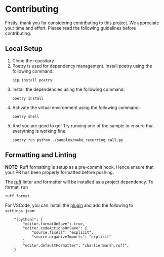 # Contributing

Firstly, thank you for considering contributing to this project. We appreciate your time and effort. Please read the following guidelines before contributing.

## Local Setup

1. Clone the repository
2. Poetry is used for dependency management. Install poetry using the following command:
    ```shell
    pip install poetry
    ```
3. Install the dependencies using the following command:
    ```shell
    poetry install
    ```
4. Activate the virtual environment using the following command:
    ```shell
    poetry shell
    ```
5. And you are good to go! Try running one of the sample to ensure that everything is working fine.
    ```shell
    poetry run python ./samples/make_recurring_call.py
    ```

## Formatting and Linting

**NOTE:** Ruff formatting is setup as a pre-commit hook. Hence ensure that your PR has been properly formatted before pushing.

The [ruff](https://docs.astral.sh/ruff/) linter and formatter will be installed as a project dependency. To format, run
```shell
ruff format
```

For VSCode, you can install the [plugin](https://marketplace.visualstudio.com/items?itemName=charliermarsh.ruff) and add the following to `settings.json`:
```
    "[python]": {
        "editor.formatOnSave": true,
        "editor.codeActionsOnSave": {
            "source.fixAll": "explicit",
            "source.organizeImports": "explicit"
        }
        "editor.defaultFormatter": "charliermarsh.ruff",
    }
```